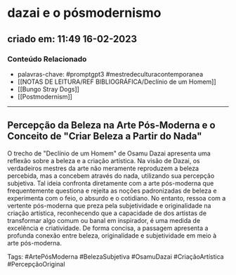 # dazai e o pósmodernismo

## criado em: 11:49 16-02-2023

### Conteúdo Relacionado

- palavras-chave: #promptgpt3 #mestredeculturacontemporanea 
- [[NOTAS DE LEITURA/REF BIBLIOGRÁFICA/Declínio de um Homem]]
- [[Bungo Stray Dogs]]
- [[Postmodernism]]
---

## Percepção da Beleza na Arte Pós-Moderna e o Conceito de "Criar Beleza a Partir do Nada"

O trecho de "Declínio de um Homem" de Osamu Dazai apresenta uma reflexão sobre a beleza e a criação artística. Na visão de Dazai, os verdadeiros mestres da arte não meramente reproduzem a beleza percebida, mas a concebem através do nada, utilizando sua percepção subjetiva. Tal ideia confronta diretamente com a arte pós-moderna que frequentemente questiona e rejeita as noções padronizadas de beleza e experimenta com o feio, o absurdo e o cotidiano. No entanto, ressoa com a vertente pós-moderna que preza pela subjetividade e originalidade na criação artística, reconhecendo que a capacidade de dos artistas de transformar algo comum ou banal em inspirador, é uma medida de excelência e criatividade. De forma concisa, a passagem apresenta a profunda conexão entre beleza, originalidade e subjetividade em meio à arte pós-moderna.

Tags: #ArtePósModerna #BelezaSubjetiva #OsamuDazai #CriaçãoArtística #PercepçãoOriginal